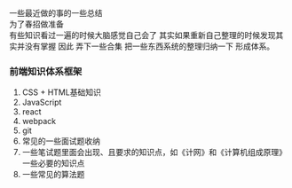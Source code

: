 一些最近做的事的一些总结   
为了春招做准备     
有些知识看过一遍的时候大脑感觉自己会了  其实如果重新自己整理的时候发现其实并没有掌握
因此 弄下一些合集  把一些东西系统的整理归纳一下  形成体系。

### 前端知识体系框架 
1. CSS + HTML基础知识
2. JavaScript
3. react
4. webpack
5. git
6. 常见的一些面试题收纳
7. 一些笔试题里面会出现、且要求的知识点，如《计网》和《计算机组成原理》一些必要的知识点
8. 一些常见的算法题